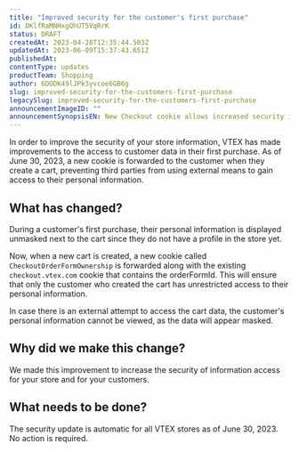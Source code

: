 ```yaml
---
title: "Improved security for the customer's first purchase"
id: DKlfRaMNHxgQhUT5VqRrK
status: DRAFT
createdAt: 2023-04-28T12:35:44.503Z
updatedAt: 2023-06-09T15:37:43.651Z
publishedAt: 
contentType: updates
productTeam: Shopping
author: 6DODK49lJPk3yvcoe6GB6g
slug: improved-security-for-the-customers-first-purchase
legacySlug: improved-security-for-the-customers-first-purchase
announcementImageID: ""
announcementSynopsisEN: New Checkout cookie allows increased security in your store
---
```


In order to improve the security of your store information, VTEX has made improvements to the access to customer data in their first purchase. As of June 30, 2023, a new cookie is forwarded to the customer when they create a cart, preventing third parties from using external means to gain access to their personal information.

## What has changed?

During a customer's first purchase, their personal information is displayed unmasked next to the cart since they do not have a profile in the store yet.

Now, when a new cart is created, a new cookie called `CheckoutOrderFormOwnership` is forwarded along with the existing `checkout.vtex.com` cookie that contains the orderFormId. This will ensure that only the customer who created the cart has unrestricted access to their personal information.

In case there is an external attempt to access the cart data, the customer's personal information cannot be viewed, as the data will appear masked.

## Why did we make this change?

We made this improvement to increase the security of information access for your store and for your customers.

## What needs to be done?

The security update is automatic for all VTEX stores as of June 30, 2023. No action is required.
